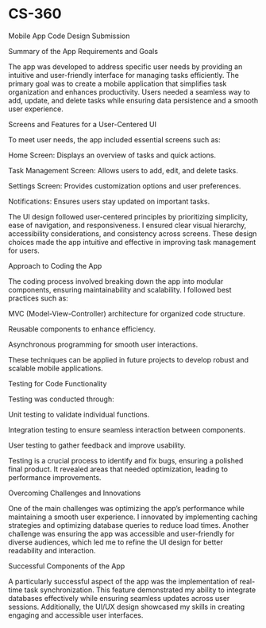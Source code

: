 # CS-360

Mobile App Code Design Submission

Summary of the App Requirements and Goals

The app was developed to address specific user needs by providing an intuitive and user-friendly interface for managing tasks efficiently. The primary goal was to create a mobile application that simplifies task organization and enhances productivity. Users needed a seamless way to add, update, and delete tasks while ensuring data persistence and a smooth user experience.

Screens and Features for a User-Centered UI

To meet user needs, the app included essential screens such as:

Home Screen: Displays an overview of tasks and quick actions.

Task Management Screen: Allows users to add, edit, and delete tasks.

Settings Screen: Provides customization options and user preferences.

Notifications: Ensures users stay updated on important tasks.

The UI design followed user-centered principles by prioritizing simplicity, ease of navigation, and responsiveness. I ensured clear visual hierarchy, accessibility considerations, and consistency across screens. These design choices made the app intuitive and effective in improving task management for users.

Approach to Coding the App

The coding process involved breaking down the app into modular components, ensuring maintainability and scalability. I followed best practices such as:

MVC (Model-View-Controller) architecture for organized code structure.

Reusable components to enhance efficiency.

Asynchronous programming for smooth user interactions.

These techniques can be applied in future projects to develop robust and scalable mobile applications.

Testing for Code Functionality

Testing was conducted through:

Unit testing to validate individual functions.

Integration testing to ensure seamless interaction between components.

User testing to gather feedback and improve usability.

Testing is a crucial process to identify and fix bugs, ensuring a polished final product. It revealed areas that needed optimization, leading to performance improvements.

Overcoming Challenges and Innovations

One of the main challenges was optimizing the app’s performance while maintaining a smooth user experience. I innovated by implementing caching strategies and optimizing database queries to reduce load times. Another challenge was ensuring the app was accessible and user-friendly for diverse audiences, which led me to refine the UI design for better readability and interaction.

Successful Components of the App

A particularly successful aspect of the app was the implementation of real-time task synchronization. This feature demonstrated my ability to integrate databases effectively while ensuring seamless updates across user sessions. Additionally, the UI/UX design showcased my skills in creating engaging and accessible user interfaces.
